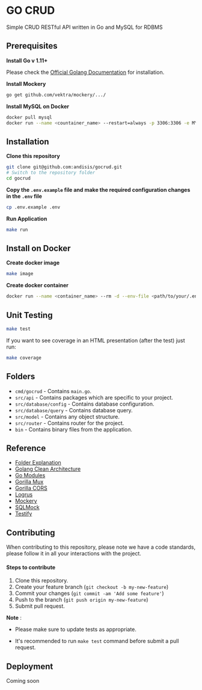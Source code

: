 # GO CRUD

Simple CRUD RESTful API written in Go and MySQL for RDBMS

## Prerequisites

**Install Go v 1.11+**

Please check the [Official Golang Documentation](https://golang.org/doc/install) for installation.

**Install Mockery**

```bash
go get github.com/vektra/mockery/.../
```

**Install MySQL on Docker**

```bash
docker pull mysql
docker run --name <countainer_name> --restart=always -p 3306:3306 -e MYSQL_ROOT_PASSWORD=<mysql_password> -d mysql
```

## Installation

**Clone this repository**

```bash
git clone git@github.com:andisis/gocrud.git
# Switch to the repository folder
cd gocrud
```

**Copy the `.env.example` file and make the required configuration changes in the `.env` file**

```bash
cp .env.example .env
```

**Run Application**

```bash
make run
```

## Install on Docker

**Create docker image**

```bash
make image
```

**Create docker container**

```bash
docker run --name <container_name> --rm -d --env-file <path/to/your/.env> -p 8080:8000 gocrud:latest
```

## Unit Testing

```bash
make test
```

If you want to see coverage in an HTML presentation (after the test) just run:

```bash
make coverage
```

## Folders

* `cmd/gocrud` - Contains `main.go`.
* `src/api` - Contains packages which are specific to your project.
* `src/database/config` - Contains database configuration.
* `src/database/query` - Contains database query.
* `src/model` - Contains any object structure.
* `src/router` - Contains router for the project.
* `bin` - Contains binary files from the application.

## Reference

* [Folder Explanation](https://github.com/golang-standards/project-layout)
* [Golang Clean Architecture](https://hackernoon.com/golang-clean-archithecture-efd6d7c43047)
* [Go Modules](https://blog.golang.org/using-go-modules)
* [Gorilla Mux](https://www.gorillatoolkit.org/pkg/mux)
* [Gorilla CORS](https://www.gorillatoolkit.org/pkg/handlers#CORS)
* [Logrus](https://github.com/sirupsen/logrus)
* [Mockery](https://github.com/vektra/mockery)
* [SQLMock](https://github.com/DATA-DOG/go-sqlmock)
* [Testify](https://github.com/stretchr/testify)

## Contributing

When contributing to this repository, please note we have a code standards, please follow it in all your interactions with the project.

#### Steps to contribute

1. Clone this repository.
2. Create your feature branch (`git checkout -b my-new-feature`)
3. Commit your changes (`git commit -am 'Add some feature'`)
4. Push to the branch (`git push origin my-new-feature`)
5. Submit pull request.

**Note** :

* Please make sure to update tests as appropriate.

* It's recommended to run `make test` command before submit a pull request.

## Deployment

Coming soon